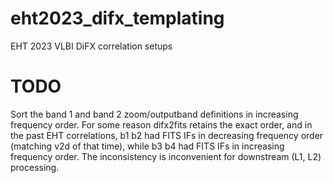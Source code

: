 # eht2023_difx_templating
EHT 2023 VLBI DiFX correlation setups

# TODO

Sort the band 1 and band 2 zoom/outputband definitions in increasing frequency order. For some reason difx2fits retains the exact order, and in the past EHT correlations, b1 b2 had FITS IFs in 
decreasing frequency order (matching v2d of that time), while b3 b4 had FITS IFs in increasing frequency order. The inconsistency is inconvenient for downstream (L1, L2) processing.
